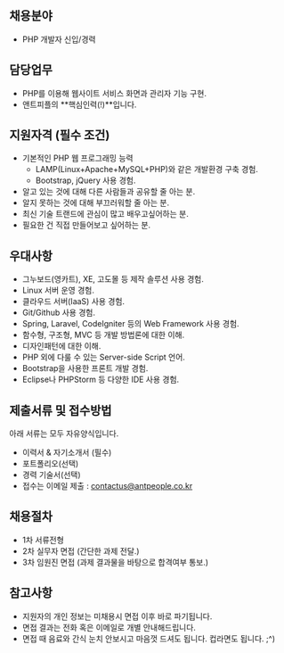 

## 채용분야

- PHP 개발자 신입/경력


## 담당업무

- PHP를 이용해 웹사이트 서비스 화면과 관리자 기능 구현.
- 앤트피플의 **핵심인력(!)**입니다.


## 지원자격 (필수 조건)


- 기본적인 PHP 웹 프로그래밍 능력
    - LAMP(Linux+Apache+MySQL+PHP)와 같은 개발환경 구축 경험.
    - Bootstrap, jQuery 사용 경험.
- 알고 있는 것에 대해 다른 사람들과 공유할 줄 아는 분.
- 알지 못하는 것에 대해 부끄러워할 줄 아는 분.
- 최신 기술 트랜드에 관심이 많고 배우고싶어하는 분.
- 필요한 건 직접 만들어보고 싶어하는 분.

## 우대사항

- 그누보드(영카트), XE, 고도몰 등 제작 솔루션 사용 경험.
- Linux 서버 운영 경험.
- 클라우드 서버(IaaS) 사용 경험.
- Git/Github 사용 경험.
- Spring, Laravel, CodeIgniter 등의 Web Framework 사용 경험.
- 함수형, 구조형, MVC 등 개발 방법론에 대한 이해.
- 디자인패턴에 대한 이해.
- PHP 외에 다룰 수 있는 Server-side Script 언어.
- Bootstrap을 사용한 프론트 개발 경험.
- Eclipse나 PHPStorm 등 다양한 IDE 사용 경험.


## 제출서류 및 접수방법

아래 서류는 모두 자유양식입니다.
- 이력서 & 자기소개서 (필수)
- 포트폴리오(선택)
- 경력 기술서(선택)
- 접수는 이메일 제출 : <contactus@antpeople.co.kr>


## 채용절차

- 1차 서류전형
- 2차 실무자 면접 (간단한 과제 전달.)
- 3차 임원진 면접 (과제 결과물을 바탕으로 합격여부 통보.)


## 참고사항

- 지원자의 개인 정보는 미채용시 면접 이후 바로 파기됩니다.
- 면접 결과는 전화 혹은 이메일로 개별 안내해드립니다.
- 면접 때 음료와 간식 눈치 안보시고 마음껏 드셔도 됩니다. 컵라면도 됩니다. ;^)
